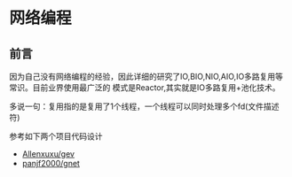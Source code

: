 # 网络编程

## 前言
因为自己没有网络编程的经验，因此详细的研究了IO,BIO,NIO,AIO,IO多路复用等常识。目前业界使用最广泛的
模式是Reactor,其实就是IO多路复用+池化技术。

多说一句：复用指的是复用了1个线程，一个线程可以同时处理多个fd(文件描述符)

参考如下两个项目代码设计

- [Allenxuxu/gev](https://github.com/Allenxuxu/gev)
- [panjf2000/gnet](https://github.com/panjf2000/gnet)